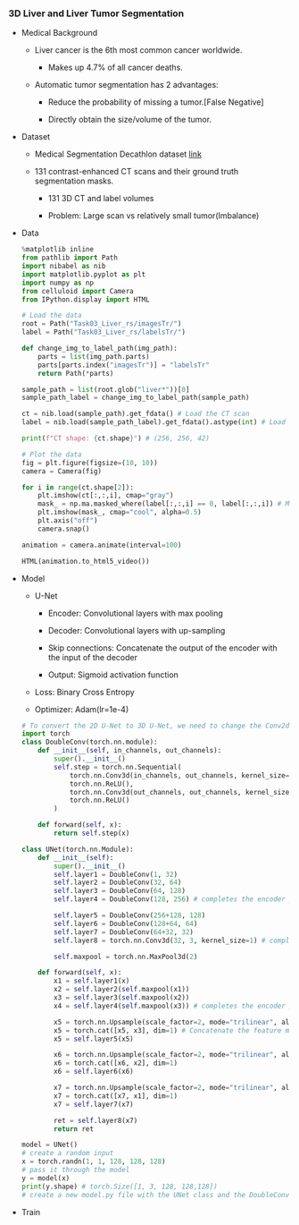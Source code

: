 ### 3D Liver and Liver Tumor Segmentation

- Medical Background

    - Liver cancer is the 6th most common cancer worldwide.
    
        - Makes up 4.7% of all cancer deaths.
        
    - Automatic tumor segmentation has 2 advantages:
    
        - Reduce the probability of missing a tumor.[False Negative]
        
        - Directly obtain the size/volume of the tumor.

- Dataset

    - Medical Segmentation Decathlon dataset [link](http://medicaldecathlon.com/dataaws/#:~:text=Task03_Liver,-Task04_Hippocampus)
    
    - 131 contrast-enhanced CT scans and their ground truth segmentation masks.
    
        - 131 3D CT and label volumes
        
        - Problem: Large scan vs relatively small tumor(Imbalance)    

- Data

    ```python
    %matplotlib inline
    from pathlib import Path
    import nibabel as nib
    import matplotlib.pyplot as plt
    import numpy as np
    from celluloid import Camera
    from IPython.display import HTML

    # Load the data
    root = Path("Task03_Liver_rs/imagesTr/")
    label = Path("Task03_Liver_rs/labelsTr/")

    def change_img_to_label_path(img_path):
        parts = list(img_path.parts)
        parts[parts.index("imagesTr")] = "labelsTr"
        return Path(*parts)

    sample_path = list(root.glob("liver*"))[0]
    sample_path_label = change_img_to_label_path(sample_path)

    ct = nib.load(sample_path).get_fdata() # Load the CT scan
    label = nib.load(sample_path_label).get_fdata().astype(int) # Load the label, cast to int

    print(f"CT shape: {ct.shape}") # (256, 256, 42)

    # Plot the data
    fig = plt.figure(figsize=(10, 10))
    camera = Camera(fig)

    for i in range(ct.shape[2]):
        plt.imshow(ct[:,:,i], cmap="gray")
        mask_ = np.ma.masked_where(label[:,:,i] == 0, label[:,:,i]) # Mask the background
        plt.imshow(mask_, cmap="cool", alpha=0.5)
        plt.axis("off")
        camera.snap()

    animation = camera.animate(interval=100)

    HTML(animation.to_html5_video())
    ```

- Model

    - U-Net
    
        - Encoder: Convolutional layers with max pooling
        
        - Decoder: Convolutional layers with up-sampling
        
        - Skip connections: Concatenate the output of the encoder with the input of the decoder
        
        - Output: Sigmoid activation function
        
    - Loss: Binary Cross Entropy
    
    - Optimizer: Adam(lr=1e-4)

    ```python
    # To convert the 2D U-Net to 3D U-Net, we need to change the Conv2d and MaxPool2d layers to Conv3d and MaxPool3d layers, respectively, and now since we have volumes instead of slices, we need to use trilinear upsampling instead of bilinear upsampling, and increase the output channels from 1 to 3
    import torch
    class DoubleConv(torch.nn.module):
        def __init__(self, in_channels, out_channels):
            super().__init__()
            self.step = torch.nn.Sequential(
                torch.nn.Conv3d(in_channels, out_channels, kernel_size=3, padding=1),
                torch.nn.ReLU(),
                torch.nn.Conv3d(out_channels, out_channels, kernel_size=3, padding=1),
                torch.nn.ReLU()
            )

        def forward(self, x):
            return self.step(x)

    class UNet(torch.nn.Module):
        def __init__(self):
            super().__init__()
            self.layer1 = DoubleConv(1, 32)
            self.layer2 = DoubleConv(32, 64)
            self.layer3 = DoubleConv(64, 128)
            self.layer4 = DoubleConv(128, 256) # completes the encoder part

            self.layer5 = DoubleConv(256+128, 128)
            self.layer6 = DoubleConv(128+64, 64)
            self.layer7 = DoubleConv(64+32, 32)
            self.layer8 = torch.nn.Conv3d(32, 3, kernel_size=1) # completes the decoder part

            self.maxpool = torch.nn.MaxPool3d(2)

        def forward(self, x):
            x1 = self.layer1(x)
            x2 = self.layer2(self.maxpool(x1))
            x3 = self.layer3(self.maxpool(x2))
            x4 = self.layer4(self.maxpool(x3)) # completes the encoder part

            x5 = torch.nn.Upsample(scale_factor=2, mode="trilinear", align_corners=True)(x4)
            x5 = torch.cat([x5, x3], dim=1) # Concatenate the feature maps from the encoder with the decoder, dim = 1 is the channel dimension
            x5 = self.layer5(x5)

            x6 = torch.nn.Upsample(scale_factor=2, mode="trilinear", align_corners=True)(x5)
            x6 = torch.cat([x6, x2], dim=1)
            x6 = self.layer6(x6)

            x7 = torch.nn.Upsample(scale_factor=2, mode="trilinear", align_corners=True)(x6)
            x7 = torch.cat([x7, x1], dim=1)
            x7 = self.layer7(x7)

            ret = self.layer8(x7)
            return ret

    model = UNet()
    # create a random input
    x = torch.randn(1, 1, 128, 128, 128)
    # pass it through the model
    y = model(x)
    print(y.shape) # torch.Size([1, 3, 128, 128,128])
    # create a new model.py file with the UNet class and the DoubleConv class so that import it in the main script
    ```

- Train
